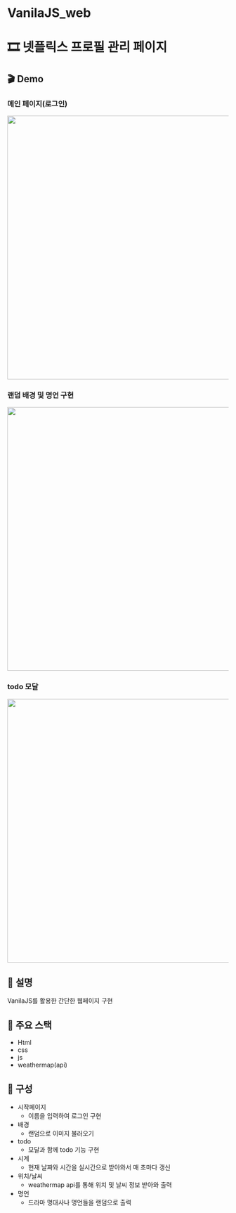 # VanilaJS_web

# 🎞 넷플릭스 프로필 관리 페이지

## 🎬 Demo

### 메인 페이지(로그인)

<img src="https://user-images.githubusercontent.com/70190106/146683105-e18467bb-400f-4b89-9d93-9efed21ce118.gif" width="600px"/>

### 랜덤 배경 및 명언 구현

<img src="https://user-images.githubusercontent.com/70190106/146682948-7ba704d5-5bbd-4b9e-8be7-ee2b59eac1f7.gif" width="600px">

### todo 모달

<img src="https://user-images.githubusercontent.com/70190106/146682558-78d1cefa-aeef-4a0b-8297-47e50c18113f.gif" width="600px"/>

## 🎯 설명

VanilaJS를 활용한 간단한 웹페이지 구현

## 🚀 주요 스택

- Html
- css
- js
- weathermap(api)

## 🧩 구성

- 시작페이지
  - 이름을 입력하여 로그인 구현
- 배경
  - 랜덤으로 이미지 불러오기
- todo
  - 모달과 함께 todo 기능 구현
- 시계
  - 현재 날짜와 시간을 실시간으로 받아와서 매 초마다 갱신
- 위치/날씨
  - weathermap api를 통해 위치 및 날씨 정보 받아와 출력
- 명언
  - 드라마 명대사나 명언들을 랜덤으로 출력
